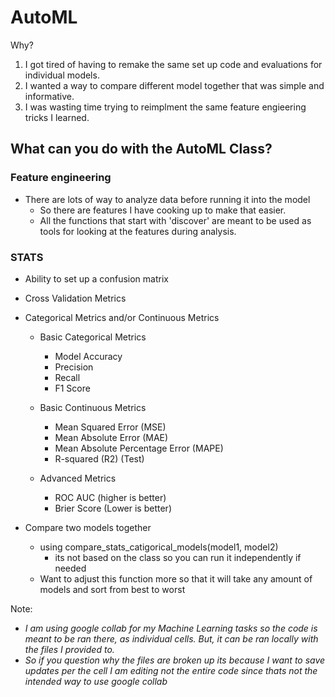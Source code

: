 # AutoML
Why? 
1) I got tired of having to remake the same set up code and evaluations for individual models. 
2) I wanted a way to compare different model together that was simple and informative. 
3) I was wasting time trying to reimplment the same feature engieering tricks I learned. 

## What can you do with the AutoML Class?
### Feature engineering
- There are lots of way to analyze data before running it into the model
  - So there are features I have cooking up to make that easier.
  - All the functions that start with 'discover' are meant to be used as tools for looking at the features during analysis. 

### STATS
- Ability to set up a confusion matrix
- Cross Validation Metrics
  
- Categorical Metrics and/or Continuous Metrics
  - Basic Categorical Metrics
    - Model Accuracy
    - Precision
    - Recall
    - F1 Score
    
  - Basic Continuous Metrics
    - Mean Squared Error (MSE)
    - Mean Absolute Error (MAE)
    - Mean Absolute Percentage Error (MAPE)
    - R-squared (R2) (Test)
   
  - Advanced Metrics
    - ROC AUC (higher is better)
    - Brier Score (Lower is better)
      
- Compare two models together
  - using compare_stats_catigorical_models(model1, model2)
    - its not based on the class so you can run it independently if needed  
  - Want to adjust this function more so that it will take any amount of models and sort from best to worst
 
Note:
- *I am using google collab for my Machine Learning tasks so the code is meant to be ran there, as individual cells. But, it can be ran locally with the files I provided to.* 
- *So if you question why the files are broken up its because I want to save updates per the cell I am editing not the entire code since thats not the intended way to use google collab*
